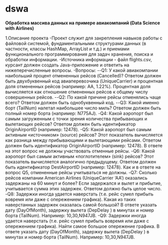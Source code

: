 # dswa
**Обработка массива данных на примере авиакомпаний (Data Science with Airlines)**

1.Описание проекта
-Проект служит для закрепления навыков работы с файловой системой, фундаментальными структурами
данных (в частности, классы HashMap, ArrayList и т.д.) и приемами функционального программирования для
задач хранения, поиска и обработки информации.
-Источника информации - файл flights.csv, курсант должен создать Java-приложение и
ответить на нижеперечисленные вопросы.
-Вопросы:
--Q1: У какой авиакомпании наибольший процент отмененных рейсов (Cancelled)? Ответом должен
быть двухбуквенный код авиаперевозчика (UniqueCarrier) и процентная доля отмененных
рейсов (например: AA, 1.22%). Процентная доля вычисляется как отношение отмененных рейсов
к общему числу совершенных рейсов.
--Q2: По какой причине рейсы отменялись чаще всего? Ответом должен быть однобуквенный код.
--Q3: Какой именно борт (TailNum) налетал наибольшее число миль? Ответом должен быть полный
номер борта (например: N775AJ).
-Q4: Какой аэропорт был самым загруженным с точки зрения количества прибывающих и
вылетающих рейсов? Ответом должен быть идентификатор OriginAirportID (например:
12478).
-Q5: Какой аэропорт был самым активным «источником» (source) рейсов? Этот показатель
вычисляется как разница между прибывающими и вылетающими рейсами. Ответом должен
быть идентификатор OriginAirportID (например: 12478). В ответе на этот вопрос не должны
участвовать отменные рейсы.
-Q6: Какой аэропорт был самым активным «поглотителем» (sink) рейсов? Этот показатель
вычисляется аналогично предыдущему. Ответом должен быть идентификатор DestAirportID
(например: 12478). Как и в ответе на вопрос Q5, отмененные рейсы учитываться не должны.
-Q7: Сколько рейсов компании American Airlines (UniqueCarrier ‘AA’) оказались задержаны на 60
минут и более? Если задержался и вылет и прибытие, учитывается сумма этих задержек. Ответом
должно быть целое число.
-Q8: Задержки иногда удается наверстать (т.е. рейс сумел прибыть вовремя или даже с опережением
графика). Какая из таких наверстанных задержек оказалась самой большой? В ответе указать
дату (DayOfMonth), задержку вылета (DepDelay ) в минутах и номер борта (TailNum). Например:
10,30,N947JB.
-Q9: Задержки иногда удается наверстать (т.е. рейс сумел прибыть вовремя или даже с опережением графика). Найти самое большое опережение графика. В ответе указать дату (DayOfMonth), задержку вылета (DepDelay ) в минутах и номер борта (TailNum). Например: 10,30,N947JB.
